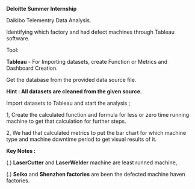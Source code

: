 **Deloitte Summer Internship**

Daikibo Telementry Data Analysis.

Identifying which factory and had defect machines through Tableau software.

Tool: 

**Tableau** - For Importing datasets, create Function or Metrics and Dashboard Creation.

Get the database from the provided data source file.


**Hint : All datasets are cleaned from the given source.**

Import datasets to Tableau and start the analysis ;

1, Create the calculated function and formula for less or zero time running machine to get that calculation for further steps. 

2, We had that calculated metrics to put the bar chart for which machine type and machine downtime period to get visual results of it. 


**Key Notes :**

(.) **LaserCutter** and **LaserWelder** machine are least runned machine,

(.) **Seiko** and **Shenzhen factories** are been the defected machine haven factories.
